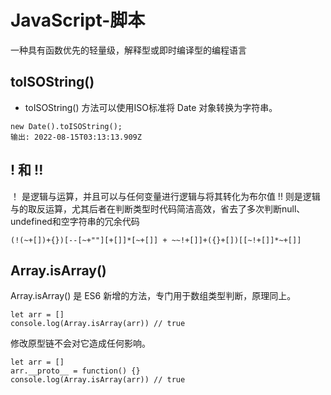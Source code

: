 # JavaScript-脚本
一种具有函数优先的轻量级，解释型或即时编译型的编程语言
## toISOString() 
* toISOString() 方法可以使用ISO标准将 Date 对象转换为字符串。
```
new Date().toISOString();
输出: 2022-08-15T03:13:13.909Z
```
## ! 和 !!
！ 是逻辑与运算，并且可以与任何变量进行逻辑与将其转化为布尔值
!! 则是逻辑与的取反运算，尤其后者在判断类型时代码简洁高效，省去了多次判断null、undefined和空字符串的冗余代码
```
(!(~+[])+{})[--[~+""][+[]]*[~+[]] + ~~!+[]]+({}+[])[[~!+[]]*~+[]]

```
## Array.isArray()
Array.isArray() 是 ES6 新增的方法，专门用于数组类型判断，原理同上。
```
let arr = []
console.log(Array.isArray(arr)) // true
```
修改原型链不会对它造成任何影响。
```
let arr = []
arr.__proto__ = function() {}
console.log(Array.isArray(arr)) // true
```